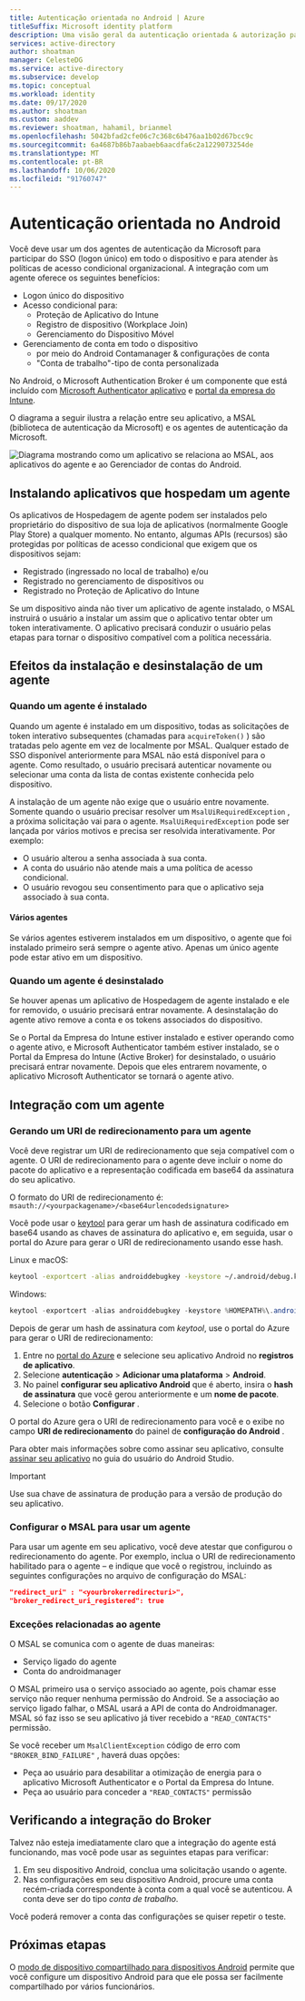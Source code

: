```yaml
---
title: Autenticação orientada no Android | Azure
titleSuffix: Microsoft identity platform
description: Uma visão geral da autenticação orientada & autorização para Android na plataforma de identidade da Microsoft
services: active-directory
author: shoatman
manager: CelesteDG
ms.service: active-directory
ms.subservice: develop
ms.topic: conceptual
ms.workload: identity
ms.date: 09/17/2020
ms.author: shoatman
ms.custom: aaddev
ms.reviewer: shoatman, hahamil, brianmel
ms.openlocfilehash: 5042bfad2cfe06c7c368c6b476aa1b02d67bcc9c
ms.sourcegitcommit: 6a4687b86b7aabaeb6aacdfa6c2a1229073254de
ms.translationtype: MT
ms.contentlocale: pt-BR
ms.lasthandoff: 10/06/2020
ms.locfileid: "91760747"
---
```

# <a name="brokered-authentication-in-android"></a>Autenticação orientada no Android

Você deve usar um dos agentes de autenticação da Microsoft para participar do SSO (logon único) em todo o dispositivo e para atender às políticas de acesso condicional organizacional. A integração com um agente oferece os seguintes benefícios:

- Logon único do dispositivo
- Acesso condicional para:
  - Proteção de Aplicativo do Intune
  - Registro de dispositivo (Workplace Join)
  - Gerenciamento do Dispositivo Móvel
- Gerenciamento de conta em todo o dispositivo
  -  por meio do Android Contamanager & configurações de conta
  - "Conta de trabalho"-tipo de conta personalizada

No Android, o Microsoft Authentication Broker é um componente que está incluído com [Microsoft Authenticator aplicativo](https://play.google.com/store/apps/details?id=com.azure.authenticator) e [portal da empresa do Intune](https://play.google.com/store/apps/details?id=com.microsoft.windowsintune.companyportal).

O diagrama a seguir ilustra a relação entre seu aplicativo, a MSAL (biblioteca de autenticação da Microsoft) e os agentes de autenticação da Microsoft.

![Diagrama mostrando como um aplicativo se relaciona ao MSAL, aos aplicativos do agente e ao Gerenciador de contas do Android.](./media/brokered-auth/brokered-deployment-diagram.png)

## <a name="installing-apps-that-host-a-broker"></a>Instalando aplicativos que hospedam um agente

Os aplicativos de Hospedagem de agente podem ser instalados pelo proprietário do dispositivo de sua loja de aplicativos (normalmente Google Play Store) a qualquer momento. No entanto, algumas APIs (recursos) são protegidas por políticas de acesso condicional que exigem que os dispositivos sejam:

- Registrado (ingressado no local de trabalho) e/ou
- Registrado no gerenciamento de dispositivos ou
- Registrado no Proteção de Aplicativo do Intune

Se um dispositivo ainda não tiver um aplicativo de agente instalado, o MSAL instruirá o usuário a instalar um assim que o aplicativo tentar obter um token interativamente. O aplicativo precisará conduzir o usuário pelas etapas para tornar o dispositivo compatível com a política necessária.

## <a name="effects-of-installing-and-uninstalling-a-broker"></a>Efeitos da instalação e desinstalação de um agente

### <a name="when-a-broker-is-installed"></a>Quando um agente é instalado

Quando um agente é instalado em um dispositivo, todas as solicitações de token interativo subsequentes (chamadas para `acquireToken()` ) são tratadas pelo agente em vez de localmente por MSAL. Qualquer estado de SSO disponível anteriormente para MSAL não está disponível para o agente. Como resultado, o usuário precisará autenticar novamente ou selecionar uma conta da lista de contas existente conhecida pelo dispositivo.

A instalação de um agente não exige que o usuário entre novamente. Somente quando o usuário precisar resolver um `MsalUiRequiredException` , a próxima solicitação vai para o agente. `MsalUiRequiredException` pode ser lançada por vários motivos e precisa ser resolvida interativamente. Por exemplo:

- O usuário alterou a senha associada à sua conta.
- A conta do usuário não atende mais a uma política de acesso condicional.
- O usuário revogou seu consentimento para que o aplicativo seja associado à sua conta.

#### <a name="multiple-brokers"></a>Vários agentes

Se vários agentes estiverem instalados em um dispositivo, o agente que foi instalado primeiro será sempre o agente ativo. Apenas um único agente pode estar ativo em um dispositivo.

### <a name="when-a-broker-is-uninstalled"></a>Quando um agente é desinstalado

Se houver apenas um aplicativo de Hospedagem de agente instalado e ele for removido, o usuário precisará entrar novamente. A desinstalação do agente ativo remove a conta e os tokens associados do dispositivo.

Se o Portal da Empresa do Intune estiver instalado e estiver operando como o agente ativo, e Microsoft Authenticator também estiver instalado, se o Portal da Empresa do Intune (Active Broker) for desinstalado, o usuário precisará entrar novamente. Depois que eles entrarem novamente, o aplicativo Microsoft Authenticator se tornará o agente ativo.

## <a name="integrating-with-a-broker"></a>Integração com um agente

### <a name="generating-a-redirect-uri-for-a-broker"></a>Gerando um URI de redirecionamento para um agente

Você deve registrar um URI de redirecionamento que seja compatível com o agente. O URI de redirecionamento para o agente deve incluir o nome do pacote do aplicativo e a representação codificada em base64 da assinatura do seu aplicativo.

O formato do URI de redirecionamento é: `msauth://<yourpackagename>/<base64urlencodedsignature>`

Você pode usar o [keytool](https://manpages.debian.org/buster/openjdk-11-jre-headless/keytool.1.en.html) para gerar um hash de assinatura codificado em base64 usando as chaves de assinatura do aplicativo e, em seguida, usar o portal do Azure para gerar o URI de redirecionamento usando esse hash.

Linux e macOS:

```bash
keytool -exportcert -alias androiddebugkey -keystore ~/.android/debug.keystore | openssl sha1 -binary | openssl base64
```

Windows:

```powershell
keytool -exportcert -alias androiddebugkey -keystore %HOMEPATH%\.android\debug.keystore | openssl sha1 -binary | openssl base64
```

Depois de gerar um hash de assinatura com *keytool*, use o portal do Azure para gerar o URI de redirecionamento:

1. Entre no [portal do Azure](https://portal.azure.com) e selecione seu aplicativo Android no **registros de aplicativo**.
1. Selecione **autenticação**  >  **Adicionar uma plataforma**  >  **Android**.
1. No painel **configurar seu aplicativo Android** que é aberto, insira o **hash de assinatura** que você gerou anteriormente e um **nome de pacote**.
1. Selecione o botão **Configurar** .

O portal do Azure gera o URI de redirecionamento para você e o exibe no campo **URI de redirecionamento** do painel de **configuração do Android** .

Para obter mais informações sobre como assinar seu aplicativo, consulte [assinar seu aplicativo](https://developer.android.com/studio/publish/app-signing) no guia do usuário do Android Studio.

> [!IMPORTANT]
> Use sua chave de assinatura de produção para a versão de produção do seu aplicativo.

### <a name="configure-msal-to-use-a-broker"></a>Configurar o MSAL para usar um agente

Para usar um agente em seu aplicativo, você deve atestar que configurou o redirecionamento do agente. Por exemplo, inclua o URI de redirecionamento habilitado para o agente – e indique que você o registrou, incluindo as seguintes configurações no arquivo de configuração do MSAL:

```json
"redirect_uri" : "<yourbrokerredirecturi>",
"broker_redirect_uri_registered": true
```

### <a name="broker-related-exceptions"></a>Exceções relacionadas ao agente

O MSAL se comunica com o agente de duas maneiras:

- Serviço ligado do agente
- Conta do androidmanager

O MSAL primeiro usa o serviço associado ao agente, pois chamar esse serviço não requer nenhuma permissão do Android. Se a associação ao serviço ligado falhar, o MSAL usará a API de conta do Androidmanager. MSAL só faz isso se seu aplicativo já tiver recebido a `"READ_CONTACTS"` permissão.

Se você receber um `MsalClientException` código de erro com `"BROKER_BIND_FAILURE"` , haverá duas opções:

- Peça ao usuário para desabilitar a otimização de energia para o aplicativo Microsoft Authenticator e o Portal da Empresa do Intune.
- Peça ao usuário para conceder a `"READ_CONTACTS"` permissão

## <a name="verifying-broker-integration"></a>Verificando a integração do Broker

Talvez não esteja imediatamente claro que a integração do agente está funcionando, mas você pode usar as seguintes etapas para verificar:

1. Em seu dispositivo Android, conclua uma solicitação usando o agente.
1. Nas configurações em seu dispositivo Android, procure uma conta recém-criada correspondente à conta com a qual você se autenticou. A conta deve ser do tipo *conta de trabalho*.

Você poderá remover a conta das configurações se quiser repetir o teste.

## <a name="next-steps"></a>Próximas etapas

O [modo de dispositivo compartilhado para dispositivos Android](msal-android-shared-devices.md) permite que você configure um dispositivo Android para que ele possa ser facilmente compartilhado por vários funcionários.
